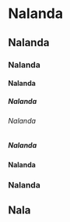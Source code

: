 # Nalanda
## Nalanda
### Nalanda
#### Nalanda
##### Nalanda
###### Nalanda
##### Nalanda
#### Nalanda
### Nalanda
## Nala
# 




